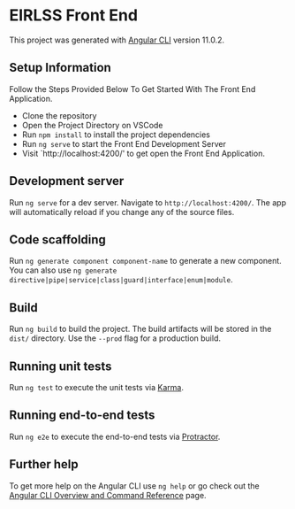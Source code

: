 # EIRLSS Front End

This project was generated with [Angular CLI](https://github.com/angular/angular-cli) version 11.0.2.

## Setup Information 

Follow the Steps Provided Below To Get Started With The Front End Application.

- Clone the repository 
- Open the Project Directory on VSCode
- Run `npm install` to install the project dependencies 
- Run `ng serve` to start the Front End Development Server 
- Visit `http://localhost:4200/' to get open the Front End Application.
## Development server

Run `ng serve` for a dev server. Navigate to `http://localhost:4200/`. The app will automatically reload if you change any of the source files.

## Code scaffolding

Run `ng generate component component-name` to generate a new component. You can also use `ng generate directive|pipe|service|class|guard|interface|enum|module`.

## Build

Run `ng build` to build the project. The build artifacts will be stored in the `dist/` directory. Use the `--prod` flag for a production build.

## Running unit tests

Run `ng test` to execute the unit tests via [Karma](https://karma-runner.github.io).

## Running end-to-end tests

Run `ng e2e` to execute the end-to-end tests via [Protractor](http://www.protractortest.org/).

## Further help

To get more help on the Angular CLI use `ng help` or go check out the [Angular CLI Overview and Command Reference](https://angular.io/cli) page.

